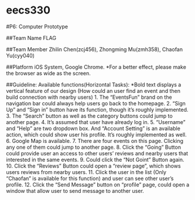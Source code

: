# eecs330

#P6: Computer Prototype


##Team Name
    FLAG

##Team Member
    Zhilin Chen(zcj456), Zhongming Mu(zmh358), Chaofan Yu(cyy040)

##Platform
        iOS System, Google Chrome. 
        *For a better effect, please make the browser as wide as the screen.

##Guideline:
        Available functions(Horizontal Tasks):
        *Bold text displays a vertical feature of our design (How could an user find an event and then build connection with nearby users)
        1.	The “EventsFun” brand on the navigation bar could always help users go back to the homepage.
        2.	“Sign Up” and “Sign in” button have its function, though it’s roughly implemented.
        3.	The “Search” button as well as the category buttons could jump to another page.
        4.	It’s assumed that user have already log in.
        5.	“Username” and “Help” are two dropdown box. And “Account Setting” is an available action, which could show user his profile. It’s roughly implemented as well.
        6.	Google Map is available.
        7.	There are four events on this page. Clicking any one of them could jump to another page.
        8.	Click the “Going” Button could provide user an access to other users’ reviews and nearby users that interested in the same events.
        9.	Could click the “Not Goint” Button again.
        10.	Click the “Reviews” Button could open a “review page”, which shows users reviews from nearby users.
        11.	Click the user in the list (Only “Chaofan” is available for this function) and user can see other user’s profile.
        12.	Click the “Send Message” button on “profile” page, could open a window that allow user to send message to another user.



